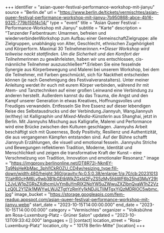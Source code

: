 +++
identifier = "asian-queer-festival-performance-workshop-mit-jianyu"
source = "Berlin.de"
url = "https://www.berlin.de/tickets/vermischtes/asian-queer-festival-performance-workshop-mit-jianyu-7b950868-abce-4b16-9325-779b150f4c14/"
type = "event"
title = "Asian Queer Festival - Performance-Workshop mit Jianyu"
subtitle = "Karte"
description = "Tanzender Farbentraum: Umarmen, befreien und wiederverbindenWorkshop zum Aufbau einer GemeinschaftZielgruppe: alle Zielgruppen, unabhängig von Alter, Geschlecht, ethnischen Zugehörigkeit und Körperform. Maximal 30 Teilnehmer*innen.**Dieser Workshop wird teilweise nackt stattfinden. Um die Sicherheit und den Komfort der Teilnehmer*innen zu gewährleisten, haben wir uns entschlossen, cis-männliche Teilnehmer auszuschließen**.Erleben Sie eine fesselnde Synergie aus Körperbewegung und Malerei bei unserem Workshop, bei dem die Teilnehmer, mit Farben geschmückt, sich für Nacktheit entscheiden können (je nach Genehmigung des Festivalveranstalters). Unter meiner Anleitung werdet ihr euch mit eurem Körper verbinden, während ihr mit Atem- und Tanztechniken auf einer großen Leinwand eine Verbindung zu anderen herstellt. Außerdem kannst du das Trauma, die Angst und den Kampf unserer Generation in etwas Kreatives, Hoffnungsvolles und Freudiges verwandeln. Entfesseln Sie Ihre Essenz auf dieser lebendigen Reise des Selbstausdrucks und der Verbindung.Jiannyuh, WangJiannyuh (er/they) ist Kalligraph*in und Mixed-Media-Künstler*in aus Shanghai, jetzt in Berlin. Mit Jiannyuhs Mischung aus Kalligrafie, Malerei und Performance wird eine Brücke zwischen den Kulturen geschlagen. Jiannyuhs Arbeit beschäftigt sich mit Queerness, Body Positivity, Resilienz und Authentizität, die aus vergangenen Kämpfen entstanden sind. Auf der Bühne schafft Jiannyuh Erzählungen, die visuell und emotional fesseln. Jiannyuhs Striche und Bewegungen reflektieren Tradition, Moderne, Identität und Menschlichkeit und zeigen die transformative Kraft der Kunst – eine Verschmelzung von Tradition, Innovation und emotionaler Resonanz."
image = "https://imgproxy.berlinonline.net/DT8R72i-Nkn6Y-Tq9NsHeKbMac_3phl1CkROZU_CD4w/resizing_type:fill-down/width:480/height:360/gravity:fp:0.5:0.38/enlarge:1/q:70/cb:2023101311/aHR0cHM6Ly9wb3B1bGEtbWlkZGxld2FyZS5zMy5hbWF6b25hd3MuY29tL2JvLW1pZGRsZXdhcmUvYm8uYmRlX2NoYW5uZWwuZXZlbnQvaW1hZ2VzLzQ0L2Y1Zjk1MWYwLWJiZTgtYzRmYy1kNDJjLTliMTgxYjQzMDRlOC5wbmc.jpg"
image_bucket = "https://storage.googleapis.com/fem-readup.appspot.com/asian-queer-festival-performance-workshop-mit-jianyu.webp"
start_date = "2023-10-15T14:00:00.000"
end_date = "2023-10-15T14:00:00.000"
category = "Vermischtes"
organizer = "Volksbühne am Rosa-Luxemburg-Platz - Grüner Salon"
updated = "2023-10-13T09:33:42.000"
languages = []
[contact]
location_street = "Rosa-Luxemburg-Platz"
location_city = " 10178 Berlin-Mitte"
[location]
+++